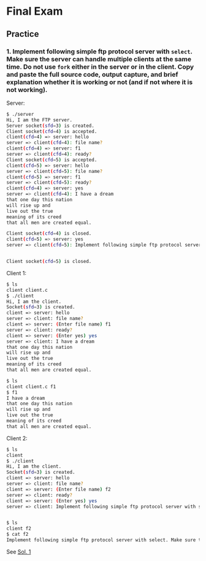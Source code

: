 # Final Exam

## Practice

### 1. Implement following simple ftp protocol server with `select`. Make sure the server can handle multiple clients at the same time. Do not use `fork` either in the server or in the client. Copy and paste the full source code, output capture, and brief explanation whether it is working or not (and if not where it is not working).

Server:

```bash
$ ./server
Hi, I am the FTP server.
Server socket(sfd=3) is created.
Client socket(cfd=4) is accepted.
client(cfd=4) => server: hello
server => client(cfd=4): file name?
client(cfd=4) => server: f1
server => client(cfd=4): ready?
Client socket(cfd=5) is accepted.
client(cfd=5) => server: hello
server => client(cfd=5): file name?
client(cfd=5) => server: f1
server => client(cfd=5): ready?
client(cfd=4) => server: yes
server => client(cfd=4): I have a dream
that one day this nation
will rise up and
live out the true
meaning of its creed
that all men are created equal.

Client socket(cfd=4) is closed.
client(cfd=5) => server: yes
server => client(cfd=5): Implement following simple ftp protocol server with select. Make sure the server can handle multiple clients at the same time. Do not use fork either in the server or in the client. Copy and paste the full source code, output capture, and brief explanation whether it is working or not (and if not where it is not working).


Client socket(cfd=5) is closed.
```

Client 1:

```bash
$ ls
client client.c
$ ./client
Hi, I am the client.
Socket(sfd=3) is created.
client => server: hello
server => client: file name?
client => server: (Enter file name) f1
server => client: ready?
client => server: (Enter yes) yes
server => client: I have a dream
that one day this nation
will rise up and
live out the true
meaning of its creed
that all men are created equal.

$ ls
client client.c f1
$ f1
I have a dream
that one day this nation
will rise up and
live out the true
meaning of its creed
that all men are created equal.
```

Client 2:

```bash
$ ls
client
$ ./client
Hi, I am the client.
Socket(sfd=3) is created.
client => server: hello
server => client: file name?
client => server: (Enter file name) f2
server => client: ready?
client => server: (Enter yes) yes
server => client: Implement following simple ftp protocol server with select. Make sure the server can handle multiple clients at the same time. Do not use fork either in the server or in the client. Copy and paste the full source code, output capture, and brief explanation whether it is working or not (and if not where it is not working).


$ ls
client f2
$ cat f2
Implement following simple ftp protocol server with select. Make sure the server can handle multiple clients at the same time. Do not use fork either in the server or in the client. Copy and paste the full source code, output capture, and brief explanation whether it is working or not (and if not where it is not working).
```

See [Sol. 1](./sol01/)
